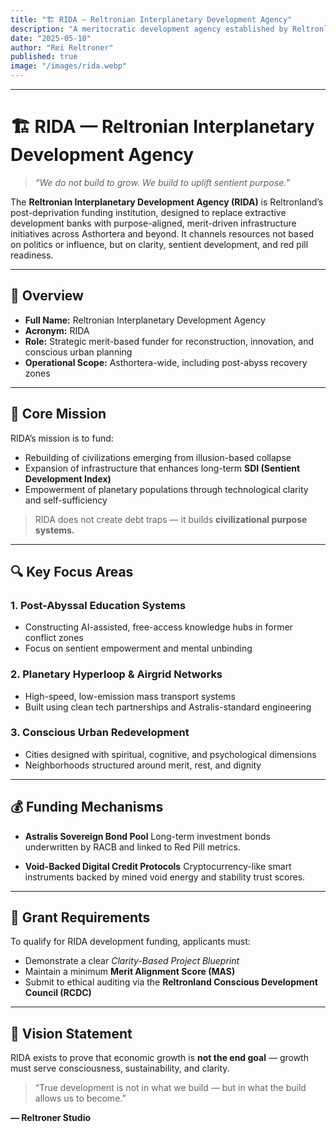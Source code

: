 ```yaml
---
title: "🏗️ RIDA — Reltronian Interplanetary Development Agency"
description: "A meritocratic development agency established by Reltronland to fund infrastructure, education, and conscious urban growth across post-conflict civilizations—focused on elevating sentient purpose rather than economic dominance."
date: "2025-05-10"
author: "Rei Reltroner"
published: true
image: "/images/rida.webp"
---
```


---

# 🏗️ RIDA — Reltronian Interplanetary Development Agency

> *“We do not build to grow. We build to uplift sentient purpose.”*

The **Reltronian Interplanetary Development Agency (RIDA)** is Reltronland’s post-deprivation funding institution, designed to replace extractive development banks with purpose-aligned, merit-driven infrastructure initiatives across Asthortera and beyond. It channels resources not based on politics or influence, but on clarity, sentient development, and red pill readiness.

---

## 🧭 Overview

* **Full Name:** Reltronian Interplanetary Development Agency
* **Acronym:** RIDA
* **Role:** Strategic merit-based funder for reconstruction, innovation, and conscious urban planning
* **Operational Scope:** Asthortera-wide, including post-abyss recovery zones

---

## 🎯 Core Mission

RIDA’s mission is to fund:

* Rebuilding of civilizations emerging from illusion-based collapse
* Expansion of infrastructure that enhances long-term **SDI (Sentient Development Index)**
* Empowerment of planetary populations through technological clarity and self-sufficiency

> RIDA does not create debt traps — it builds **civilizational purpose systems.**

---

## 🔍 Key Focus Areas

### 1. **Post-Abyssal Education Systems**

* Constructing AI-assisted, free-access knowledge hubs in former conflict zones
* Focus on sentient empowerment and mental unbinding

### 2. **Planetary Hyperloop & Airgrid Networks**

* High-speed, low-emission mass transport systems
* Built using clean tech partnerships and Astralis-standard engineering

### 3. **Conscious Urban Redevelopment**

* Cities designed with spiritual, cognitive, and psychological dimensions
* Neighborhoods structured around merit, rest, and dignity

---

## 💰 Funding Mechanisms

* **Astralis Sovereign Bond Pool**
  Long-term investment bonds underwritten by RACB and linked to Red Pill metrics.

* **Void-Backed Digital Credit Protocols**
  Cryptocurrency-like smart instruments backed by mined void energy and stability trust scores.

---

## 📑 Grant Requirements

To qualify for RIDA development funding, applicants must:

* Demonstrate a clear *Clarity-Based Project Blueprint*
* Maintain a minimum **Merit Alignment Score (MAS)**
* Submit to ethical auditing via the **Reltronland Conscious Development Council (RCDC)**

---

## 🌌 Vision Statement

RIDA exists to prove that economic growth is **not the end goal** — growth must serve consciousness, sustainability, and clarity.

> “True development is not in what we build — but in what the build allows us to become.”

**— Reltroner Studio**
